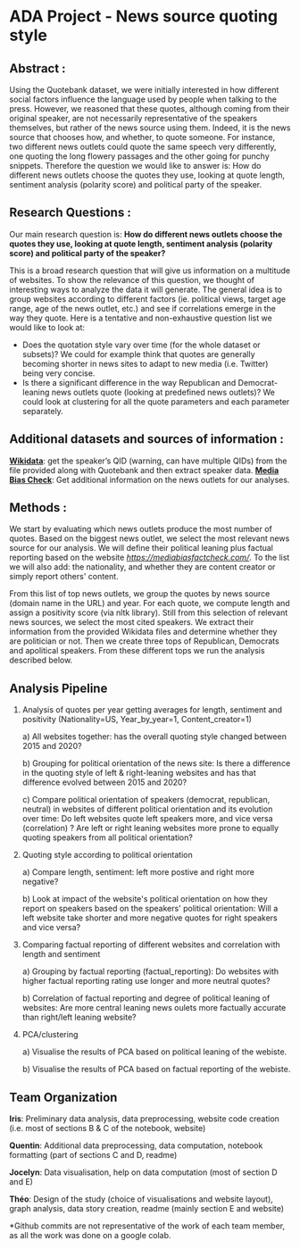  # ADA Project - News source quoting style

## **Abstract :** 
Using the Quotebank dataset, we were initially interested in how different social factors influence the language used by people when talking to the press. However, we reasoned that these quotes, although coming from their original speaker, are not necessarily representative of the speakers themselves, but rather of the news source using them. Indeed, it is the news source that chooses how, and whether, to quote someone. For instance, two different news outlets could quote the same speech very differently, one quoting the long flowery passages and the other going for punchy snippets. Therefore the question we would like to answer is: How do different news outlets choose the quotes they use, looking at quote length, sentiment analysis (polarity score) and political party of the speaker. 


## **Research Questions :**

Our main research question is:
__How do different news outlets choose the quotes they use, looking at quote length, sentiment analysis (polarity score) and political party of the speaker?__

This is a broad research question that will give us information on a multitude of websites. To show the relevance of this question, we thought of interesting ways to analyze the data it will generate. The general idea is to group websites according to different factors (ie. political views, target age range, age of the news outlet, etc.) and see if correlations emerge in the way they quote. Here is a tentative and non-exhaustive question list we would like to look at:

* Does the quotation style vary over time (for the whole dataset or subsets)? We could for example think that quotes are generally becoming shorter in news sites to adapt to new media (i.e. Twitter) being very concise. 
* Is there a significant difference in the way Republican and Democrat-leaning news outlets quote (looking at predefined news outlets)? We could look at clustering for all the quote parameters and each parameter separately.

## **Additional datasets and sources of information :**

**[Wikidata](https://www.wikidata.org/wiki/Wikidata:Main_Page)**: get the speaker’s QID (warning, can have multiple QIDs) from the file provided along with Quotebank and then extract speaker data.
**[Media Bias Check](https://mediabiasfactcheck.com/)**: Get additional information on the news outlets for our analyses.
 
## **Methods :**

  We start by evaluating which news outlets produce the most number of quotes. Based on the biggest news outlet, we select the most relevant news source for our analysis. We will define their political leaning plus factual reporting based on the website _https://mediabiasfactcheck.com/_. To the list we will also add: the nationality, and whether they are content creator or simply report others' content.

  From this list of top news outlets, we group the quotes by news source (domain name in the URL) and year. For each quote, we compute length and assign a positivity score (via nltk library).
  Still from this selection of relevant news sources, we select the most cited speakers. We extract their information from the provided Wikidata files and determine whether they are politician or not. Then we create three tops of Republican, Democrats and apolitical speakers. From these different tops we run the analysis described below. 


 ## **Analysis Pipeline**
 1. Analysis of quotes per year getting averages for length, sentiment and positivity (Nationality=US, Year_by_year=1, Content_creator=1)
 
     a) All websites together: has the overall quoting style changed between 2015 and 2020?
         
     b) Grouping for political orientation of the news site: Is there a difference in the quoting style of left & right-leaning websites and has that difference evolved between 2015 and 2020? 
         
     c) Compare political orientation of speakers (democrat, republican, neutral) in websites of different political orientation and its evolution over time: Do left websites quote left speakers more, and vice versa (correlation) ? Are left or right leaning websites more prone to equally quoting speakers from all political orientation?   
         
 2. Quoting style according to political orientation
     
     a) Compare length, sentiment: left more postive and right more negative?

     b) Look at impact of the website's political orientation on how they report on speakers based on the speakers' political orientation: Will a left website take shorter and more negative quotes for right speakers and vice versa?
    
 3. Comparing factual reporting of different websites and correlation with length and sentiment
 
    a) Grouping by factual reporting (factual_reporting): Do websites with higher factual reporting rating use longer and more neutral quotes?
         
    b) Correlation of factual reporting and degree of political leaning of websites: Are more central leaning news oulets more factually accurate than right/left leaning website?
        
4. PCA/clustering

    a) Visualise the results of PCA based on political leaning of the webiste.

    b) Visualise the results of PCA based on factual reporting of the webiste.

## **Team Organization**

**Iris**: Preliminary data analysis, data preprocessing, website code creation (i.e. most of sections B & C of the notebook, website)

**Quentin**: Additional data preprocessing, data computation, notebook formatting (part of sections C and D, readme)
 
**Jocelyn**: Data visualisation, help on data computation (most of section D and E)

**Théo**: Design of the study (choice of visualisations and website layout), graph analysis, data story creation, readme (mainly section E and website)
     
*Github commits are not representative of the work of each team member, as all the work was done on a google colab.
